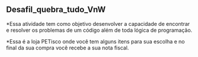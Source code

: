## Desafil_quebra_tudo_VnW

*Essa atividade tem como objetivo desenvolver a capacidade de encontrar e resolver os problemas de um código além de toda lógica de programação.

*Essa é a loja PETisco onde você tem alguns itens para sua escolha e no final da sua compra você recebe a sua nota fiscal.
